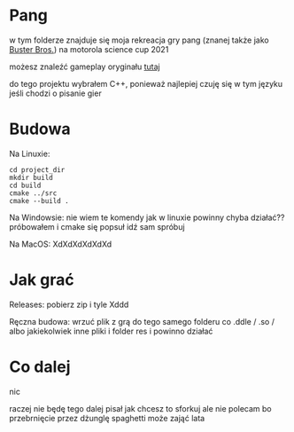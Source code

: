 # Pang

w tym folderze znajduje się moja rekreacja gry pang (znanej także jako [Buster Bros.](https://en.wikipedia.org/wiki/Buster_Bros.)) na motorola science cup 2021

możesz znaleźć gameplay oryginału [tutaj](https://www.youtube.com/watch?v=UyhP6uLk9Fg)

do tego projektu wybrałem C++, ponieważ najlepiej czuję się w tym języku jeśli chodzi o pisanie gier

# Budowa
Na Linuxie:
```
cd project_dir
mkdir build
cd build
cmake ../src
cmake --build .
```
Na Windowsie: 
nie wiem te komendy jak w linuxie powinny chyba działać??
próbowałem i cmake się popsuł idź sam spróbuj

Na MacOS:
XdXdXdXdXdXd

# Jak grać

Releases: pobierz zip i tyle Xddd

Ręczna budowa: wrzuć plik z grą do tego samego folderu co .ddle / .so / albo jakiekolwiek inne pliki i folder res i powinno działać

# Co dalej
nic

raczej nie będę tego dalej pisał
jak chcesz to sforkuj ale nie polecam bo przebrnięcie przez dżunglę spaghetti może zająć lata
